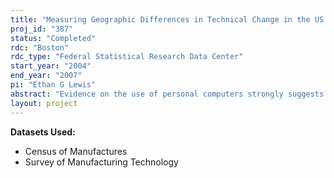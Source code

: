 ```yaml
---
title: "Measuring Geographic Differences in Technical Change in the US Manufacturing Sector"
proj_id: "387"
status: "Completed"
rdc: "Boston"
rdc_type: "Federal Statistical Research Data Center"
start_year: "2004"
end_year: "2007"
pi: "Ethan G Lewis"
abstract: "Evidence on the use of personal computers strongly suggests that the adoption of new technologies has occurred at a much faster pace in some parts of the US than in others, and that this is causally influenced by the skills of the local work force. If technology use and implementation differs substantially by US region, it would be of interest to decision-makers and researchers to have statistics that document these regional differences. It would also be of value to the Census Bureau to have regionally representative micro data on the use of technology. This paper proposes to use the Surveys of Manufacturing Technology (1988, 1991, 1993) to generate a new publicly available aggregate data series: tabulated statistics representative of manufacturing employment and establishments by state and by major metropolitan area on the prevalence and reasons for use of advanced manufacturing technologies. In addition, two sets of sample weights which will allow future users of the SMT micro data to construct statistics that are representative of manufacturing establishments or employment in arbitrary U.S. regions (comprised of counties or states) will be constructed through a match to establishment universe data in the County Business Patterns county and state summary files (1988, 1991, 1993) and Censuses of Manufacturers (CM) (1987, 1992) by sample strata and region. Employment representative weights will also be constructed through a CM-SMT match by establishment id. The matches will also be used to investigate the geographic representativeness of the SMT, and a report with recommendations for the design of future technology surveys, including the possibility of geographic stratification, will be written. Developing new ways of presenting statistical data to the public, creating sample weights, verifying sample frame and documenting new data collection needs each constitute benefits to the Census Bureau under Title 13, Chapter 5. The project will use the regionally representative technology data to investigate the extent to which local work force skills affect technology use and worker productivity (wages). To do so, the prevalence of different technologies will be regressed on local work force characteristics as measured in public use survey data (Censuses of Population and Current Population Surveys) across metropolitan areas. For the purpose of causal inference, instrumental variables regressions will be estimated using instruments for the skills of the local work force developed from the tendency of immigrants from different parts of the world to settle in particular US labor markets. In order to estimate the impact of any technological response on productivity, production functions that include particular technologies and local work force skills will be estimated. Manufacturers’ reports of the benefits (e.g. improve product quality) and costs (e.g. costs of training workers) of technology will also be assessed as channels through which the skills of the local work force operate to affect technological change."
layout: project
---
```


**Datasets Used:**

  - Census of Manufactures 
  - Survey of Manufacturing Technology 

